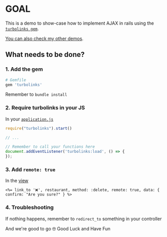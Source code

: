 # GOAL

This is a demo to show-case how to implement AJAX in rails using the [`turbolinks gem`](https://github.com/turbolinks/turbolinks).

[You can also check my other demos](https://github.com/andrerferrer/dedemos/blob/master/README.md#ded%C3%A9mos).

## What needs to be done?

### 1. Add the gem
```ruby
# Gemfile
gem 'turbolinks'
```
Remember to `bundle install`

### 2. Require turbolinks in your JS
In your [`application.js`]()
```js
require("turbolinks").start()

// ...

// Remember to call your functions here
document.addEventListener('turbolinks:load', () => {
});
```

### 3. Add `remote: true`
In the [view]()

```erb
<%= link_to '❌', restaurant, method: :delete, remote: true, data: { confirm: "Are you sure?" } %>
```

### 4. Troubleshooting
If nothing happens, remember to `redirect_to` something in your controller


And we're good to go 🤓
Good Luck and Have Fun
